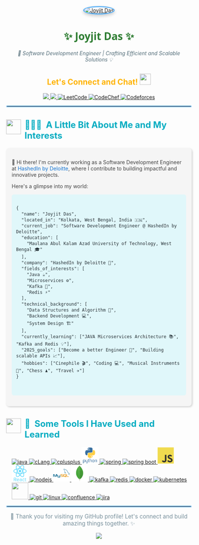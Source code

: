 <div align="center">
    <a href="https://github.com/joyjitdas3918" target="_blank">
        <img src="https://media.licdn.com/dms/image/v2/D4E03AQHDoC6Uj8Xscw/profile-displayphoto-shrink_400_400/profile-displayphoto-shrink_400_400/0/1725519214622?e=1749686400&v=beta&t=q3QmewIomt-fIcGoJnY9HWMcjenxFMEQUHEn24FdHuI"
             alt="Joyjit Das"
             width="150"
             height="150"
             style="border-radius: 50%;
                    border: 3px solid #64b5f6; /* A nice blue */
                    box-shadow: 0 4px 8px rgba(0, 0, 0, 0.2); /* Subtle shadow */
                    /* Keyframe animations in <style> won't work reliably in README */
                    /* Let's stick to simpler effects */
                    transition: transform 0.3s ease-in-out;"
             onmouseover="this.style.transform='scale(1.05)'"
             onmouseout="this.style.transform='scale(1)'"
        >
    </a>
    <h1 align="center" style="color: #2e7d32; /* A vibrant green */
                       font-family: 'Segoe UI', Tahoma, Geneva, Verdana, sans-serif;">
        ✨ Joyjit Das ✨
    </h1>
    <p align="center" style="color: #546e7a; /* A dark grey */
                       font-style: italic;">
        🚀 Software Development Engineer | Crafting Efficient and Scalable Solutions 💡
    </p>
    <h2 align="center" style="color: #ffb300; /* A warm amber */">
        Let's Connect and Chat! <img src="https://raw.githubusercontent.com/MartinHeinz/MartinHeinz/master/wave.gif" width="30" height="30">
    </h2>
    <p align="center">
        <a href="https://www.linkedin.com/in/joyjit-das/">
            <img height="50" src="https://img.shields.io/badge/LinkedIn-%230077B5.svg?style=for-the-badge&logo=linkedin&logoColor=white"/>
        </a>
        <a href="https://www.instagram.com/joyjit_codes/">
            <img height="50" src="https://img.shields.io/badge/Instagram-%23E4405F.svg?style=for-the-badge&logo=instagram&logoColor=white"/>
        </a>
        <a href="https://leetcode.com/joyjit_codes/" target="_blank">
            <img height="50" src="https://img.shields.io/badge/LeetCode-FFA116?style=for-the-badge&logo=leetcode&logoColor=black" alt="LeetCode">
        </a>
        <a href="https://www.codechef.com/users/joyjit_das" target="_blank">
            <img height="50" src="https://img.shields.io/badge/CodeChef-%23ED7717.svg?style=for-the-badge&logo=codechef&logoColor=white" alt="CodeChef">
        </a>
        <a href="https://codeforces.com/profile/peter_griffin_codes" target="_blank">
            <img height="50" src="https://img.shields.io/badge/Codeforces-%234CAF50.svg?style=for-the-badge&logo=codeforces&logoColor=white" alt="Codeforces">
        </a>
    </p>
</div>
<hr style="border: 2px solid #90caf9; /* A lighter blue */ border-radius: 5px;">

<h2 style="color: #00acc1; /* A teal color */
                   font-size: 1.7em;">
    <img src="https://img.icons8.com/ios-filled/40/000000/source-code.png" align="left" width="40" height="40" style="margin-right: 10px;">
    👨🏻‍💻 &nbsp;A Little Bit About Me and My Interests
</h2>
<div style="padding: 15px; background-color: #f5f5f5; border-radius: 8px; box-shadow: 2px 2px 5px #ccc;">
    <p style="color: #424242;">
        👋 Hi there! I'm currently working as a Software Development Engineer at <a href="https://www2.deloitte.com/in/en.html" target="_blank" style="color: #1976d2; text-decoration: none;">HashedIn by Deloitte</a>, where I contribute to building impactful and innovative projects.
    </p>
    <p style="color: #424242;">
        Here's a glimpse into my world:
    </p>
    <pre style="background-color: #e0f7fa; /* A light cyan */ padding: 12px; border-radius: 6px; color:#263238; font-family: 'Consolas', monospace; overflow-x: auto;">
        <code>
{
  "name": "Joyjit Das",
  "located_in": "Kolkata, West Bengal, India 🇮🇳",
  "current_job": "Software Development Engineer @ HashedIn by Deloitte",
  "education": [
    "Maulana Abul Kalam Azad University of Technology, West Bengal 🎓"
  ],
  "company": "HashedIn by Deloitte 🏢",
  "fields_of_interests": [
    "Java ☕",
    "Microservices ⚙️",
    "Kafka 🚀",
    "Redis ⚡"
  ],
  "technical_background": [
    "Data Structures and Algorithm 🧠",
    "Backend Development 💻",
    "System Design 🏗️"
  ],
  "currently_learning": ["JAVA Microservices Architecture 📚", "Kafka and Redis 💡"],
  "2025_goals": ["Become a better Engineer 💪", "Building scalable APIs 📈"],
  "hobbies": ["Cinephile 🎬", "Coding 💻", "Musical Instruments 🎸", "Chess ♟️", "Travel ✈️"]
}
        </code>
    </pre>
</div>
<h2 style="color: #00acc1; /* A teal color */
                   font-size: 1.7em;">
    <img src="https://img.icons8.com/ios-filled/40/000000/console.png" align="left" width="40" height="40" style="margin-right: 10px;">
    🚀 &nbsp;Some Tools I Have Used and Learned
</h2>
<p align="left" style="padding-left: 15px;">
    <a href="https://www.java.com" target="_blank"> <img src="https://cdn.jsdelivr.net/gh/devicons/devicon/icons/java/java-original.svg" alt="java" width="45" height="45"/> </a>
    <a href="https://www.cprogramming.com/" target="_blank"> <img src="https://cdn.jsdelivr.net/gh/devicons/devicon/icons/c/c-original.svg" alt="cLang" width="45" height="45"/> </a>
    <a href="https://www.w3schools.com/cpp/" target="_blank"> <img src="https://cdn.jsdelivr.net/gh/devicons/devicon/icons/cplusplus/cplusplus-original.svg" alt="cplusplus" width="45" height="45"/> </a>
    <a href="https://www.python.org" target="_blank"> <img src="https://raw.githubusercontent.com/devicons/devicon/master/icons/python/python-original-wordmark.svg" alt="python" width="45" height="45"/> </a>
    <a href="https://spring.io/" target="_blank"> <img src="https://www.vectorlogo.zone/logos/springio/springio-icon.svg" alt="spring" width="45" height="45" /> </a>
    <a href="https://spring.io/projects/spring-boot" target="_blank"> <img src="https://www.vectorlogo.zone/logos/springio/springio-icon.svg" alt="spring boot" width="45" height="45" /> </a>
    <a href="https://developer.mozilla.org/en-US/docs/Web/JavaScript" target="_blank"> <img src="https://raw.githubusercontent.com/devicons/devicon/master/icons/javascript/javascript-original.svg" alt="javascript" width="45" height="45" /> </a>
    <a href="https://react.dev/" target="_blank"> <img src="https://raw.githubusercontent.com/devicons/devicon/master/icons/react/react-original-wordmark.svg" alt="react" width="45" height="45" /> </a>
    <a href="https://nodejs.org" target="_blank"> <img src="https://cdn.jsdelivr.net/gh/devicons/devicon/icons/nodejs/nodejs-original-wordmark.svg" alt="nodejs" width="45" height="45" /> </a>
    <a href="https://www.mysql.com/" target="_blank"> <img src="https://raw.githubusercontent.com/devicons/devicon/master/icons/mysql/mysql-original-wordmark.svg" alt="mysql" width="45" height="45" /> </a>
    <a href="https://www.mongodb.com/" target="_blank"> <img src="https://raw.githubusercontent.com/devicons/devicon/master/icons/mongodb/mongodb-original.svg" alt="mongodb" width="45" height="45" /> </a>
    <a href="https://kafka.apache.org/" target="_blank"> <img src="https://cdn.jsdelivr.net/gh/devicons/devicon/icons/apachekafka/apachekafka-original-wordmark.svg" alt="kafka" width="45" height="45"/> </a>
    <a href="https://redis.io/" target="_blank"> <img src="https://cdn.jsdelivr.net/gh/devicons/devicon/icons/redis/redis-original-wordmark.svg" alt="redis" width="45" height="45" /> </a>
    <a href="https://www.docker.com/" target="_blank"> <img src="https://cdn.jsdelivr.net/gh/devicons/devicon/icons/docker/docker-original.svg" alt="docker" width="45" height="45"/> </a>
    <a href="https://kubernetes.io/" target="_blank"> <img src="https://cdn.jsdelivr.net/gh/devicons/devicon/icons/kubernetes/kubernetes-plain.svg" alt="kubernetes" width="45" height="45"/> </a>
    <a href="https://aws.amazon.com" target="_blank"> <img src="https://cdn.jsdelivr.net/gh/devicons/devicon/icons/amazonwebservices/amazonwebservices-plain-wordmark.svg" width="45" height="45"/> </a>
    <a href="https://git-scm.com/" target="_blank"> <img src="https://cdn.jsdelivr.net/gh/devicons/devicon/icons/git/git-original.svg" alt="git" width="45" height="45"/> </a>
    <a href="https://www.linux.org/" target="_blank"> <img src="https://cdn.jsdelivr.net/gh/devicons/devicon/icons/linux/linux-original.svg" alt="linux" width="45" height="45"/> </a>
    <a href="https://www.atlassian.com/software/confluence" target="_blank"> <img src="https://cdn.jsdelivr.net/gh/devicons/devicon/icons/confluence/confluence-original-wordmark.svg" alt="confluence" width="45" height="45"/> </a>
    <a href="https://www.atlassian.com/software/jira" target="_blank"> <img src="https://cdn.jsdelivr.net/gh/devicons/devicon/icons/jira/jira-original-wordmark.svg" alt="jira" width="45" height="45"/> </a>
</p>

<hr style="border: 2px solid #90caf9; /* A lighter blue */ border-radius: 5px;">

<div align="center">
    <p style="color: #78909c; font-size: 1.1em;">
        🙏 Thank you for visiting my GitHub profile! Let's connect and build amazing things together. ✨
    </p>
    <img src="https://raw.githubusercontent.com/MartinHeinz/MartinHeinz/master/astronaut.gif" width="80">
</div>

<style>
/* Keyframe animations defined here won't work reliably in GitHub READMEs */
/* We'll focus on simpler, inline-compatible effects */
</style>
